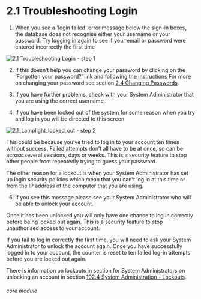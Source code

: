# 2.1 Troubleshooting Login


1. When you see a &#039;login failed&#039; error message below the sign-in boxes, the database does not recognise either your username or your password. Try logging in again to see if your email or password were entered incorrectly the first time

![2.1 Troubleshooting Login - step 1](2.1_Troubleshooting_Login_im_1.png)

2. If this doesn’t help you can change your password by clicking on the ‘Forgotten your password?’ link and following the instructions
For more on changing your password see section [2.4 Changing Passwords](https://lamplight.online/en/help/index/p/2.4).

4. If you have further problems, check with your System Administrator that you are using the correct username
   
5. If you have been locked out of the system for some reason when you try and log in you will be directed to this screen

![2.1_Lamplight_locked_out - step 2](2.1_Lamplight_locked_out.png)

This could be because you’ve tried to log in to your account ten times without success. Failed attempts don’t all have to be at once, so can be across several sessions, days or weeks. This is a security feature to stop other people from repeatedly trying to guess your password.

The other reason for a lockout is when your System Administrator has set up login security policies which mean that you can't log in at this time or from the IP address of the computer that you are using.

6. If you see this message please see your System Administrator who will be able to unlock your account.

Once it has been unlocked you will only have one chance to log in correctly before being locked out again. This is a security feature to stop unauthorised access to your account. 

If you fail to log in correctly the first time, you will need to ask your System Administrator to unlock the account again. Once you have successfully logged in to your account, the counter is reset to ten failed log-in attempts before you are locked out again.

There is information on lockouts in section for System Administrators on unlocking an account in section [102.4 System Administration - Lockouts](https://lamplight.online/en/help/index/p/102.4).

###### core module
